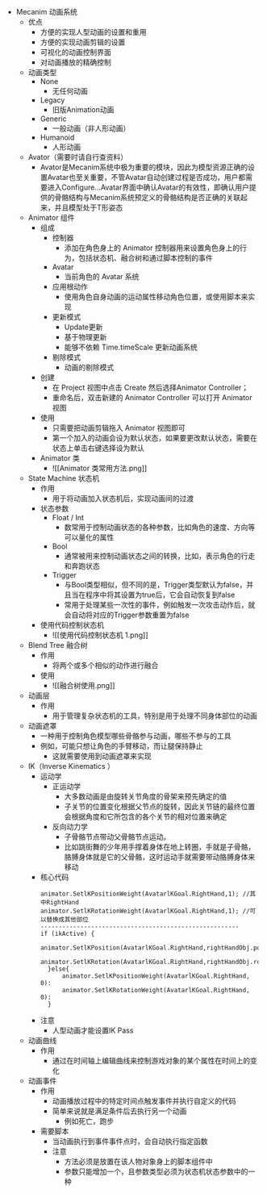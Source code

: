 
- Mecanim 动画系统
	- 优点
		- 方便的实现人型动画的设置和重用
		- 方便的实现动画剪辑的设置
		- 可视化的动画控制界面
		- 对动画播放的精确控制
	- 动画类型
		-  None
			- 无任何动画
		- Legacy
			- 旧版Animation动画
		- Generic
			- 一般动画（非人形动画）
		- Humanoid
			- 人形动画
	- Avator（需要时请自行查资料）
		- Avator是Mecanim系统中极为重要的模块，因此为模型资源正确的设置Avatar也至关重要，不管Avatar自动创建过程是否成功，用户都需要进入Configure...Avatar界面中确认Avatar的有效性，即确认用户提供的骨骼结构与Mecanim系统预定义的骨骼结构是否正确的关联起来，并且模型处于T形姿态
	- Animator 组件
		- 组成
			- 控制器
				- 添加在角色身上的 Animator 控制器用来设置角色身上的行为，包括状态机、融合树和通过脚本控制的事件
			- Avatar
				- 当前角色的 Avatar 系统
			- 应用根动作
				- 使用角色自身动画的运动属性移动角色位置，或使用脚本来实现
			- 更新模式
				- Update更新
				- 基于物理更新
				- 能够不依赖 Time.timeScale 更新动画系统
			- 剔除模式
				- 动画的剔除模式
		- 创建
			- 在 Project 视图中点击 Create 然后选择Animator Controller；
			- 重命名后，双击新建的 Animator Controller 可以打开 Animator 视图
		- 使用
			- 只需要把动画剪辑拖入 Animator 视图即可
			- 第一个加入的动画会设为默认状态，如果要更改默认状态，需要在状态上单击右键选择设为默认
		- Animator 类
			- ![[Animator 类常用方法.png]]
	- State Machine 状态机
		- 作用
			- 用于将动画加入状态机后，实现动画间的过渡
		- 状态参数
			- Float / Int
				- 数常用于控制动画状态的各种参数，比如角色的速度、方向等可以量化的属性
			- Bool
				- 通常被用来控制动画状态之间的转换，比如，表示角色的行走和奔跑状态
			- Trigger
				- 与Bool类型相似，但不同的是，Trigger类型默认为false，并且当在程序中将其设置为true后，它会自动恢复到false
				- 常用于处理某些一次性的事件，例如触发一次攻击动作后，就会自动将对应的Trigger参数重置为false
		- 使用代码控制状态机
			- ![[使用代码控制状态机 1.png]]
	- Blend Tree 融合树
		- 作用
			- 将两个或多个相似的动作进行融合
		- 使用
			- ![[融合树使用.png]]
	- 动画层
		- 作用
			- 用于管理复杂状态机的工具，特别是用于处理不同身体部位的动画
	- 动画遮罩
		- 一种用于控制角色模型哪些骨骼参与动画，哪些不参与的工具
		- 例如，可能只想让角色的手臂移动，而让腿保持静止
			- 这就需要使用到动画遮罩来实现
	- IK（Inverse Kinematics ）
		- 运动学
			- 正运动学
				- 大多数动画是由旋转关节角度的骨架来预先确定的值
				- 子关节的位置变化根据父节点的旋转，因此关节链的最终位置会根据角度和它所包含的各个关节的相对位置来确定
			- 反向动力学
				- 子骨骼节点带动父骨骼节点运动。
				- 比如跳街舞的少年用手撑着身体在地上转圈，手就是子骨骼，胳膊身体就是它的父骨骼，这时运动手就需要带动胳膊身体来移动
		- 核心代码
		  ```
		  animator.SetlKPositionWeight(AvatarlKGoal.RightHand,1); //其中RightHand
		  animator.SetlKRotationWeight(AvatarlKGoal.RightHand,1); //可以替换成其他部位
          -------------------------------------------------------
		  if (ikActive) {
			animator.SetlKPosition(AvatarlKGoal.RightHand,rightHandObj.position);
			animator.SetlKRotation(AvatarlKGoal.RightHand,rightHandObj.rotation);
			}else{
				animator.SetlKPositionWeight(AvatarlKGoal.RightHand, 0):
				animator.SetlKRotationWeight(AvatarlKGoal.RightHand, 0):
			}
		  ```
		- 注意
			- 人型动画才能设置IK Pass
	- 动画曲线
		- 作用
			- 通过在时间轴上编辑曲线来控制游戏对象的某个属性在时间上的变化
	- 动画事件
		- 作用
			- 动画播放过程中的特定时间点触发事件并执行自定义的代码
			- 简单来说就是满足条件后去执行另一个动画
				- 例如死亡，跑步
		- 需要脚本
			- 当动画执行到事件事件点时，会自动执行指定函数
			- 注意
				- 方法必须是放置在该人物对象身上的脚本组件中
				- 参数只能增加一个，且参数类型必须为状态机状态参数中的一种
